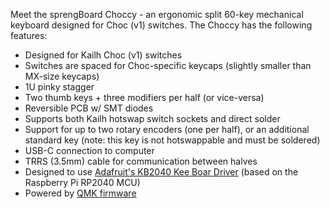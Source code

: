 Meet the sprengBoard Choccy - an ergonomic split 60-key mechanical keyboard designed for Choc (v1) switches. The Choccy has the following features:

* Designed for Kailh Choc (v1) switches
* Switches are spaced for Choc-specific keycaps (slightly smaller than MX-size keycaps)
* 1U pinky stagger
* Two thumb keys + three modifiers per half (or vice-versa)
* Reversible PCB w/ SMT diodes
* Supports both Kailh hotswap switch sockets and direct solder
* Support for up to two rotary encoders (one per half), or an additional standard key (note: this key is not hotswappable and must be soldered)
* USB-C connection to computer
* TRRS (3.5mm) cable for communication between halves
* Designed to use [Adafruit's KB2040 Kee Boar Driver](https://www.adafruit.com/product/5302) (based on the Raspberry Pi RP2040 MCU)
* Powered by [QMK firmware](https://github.com/qmk)
